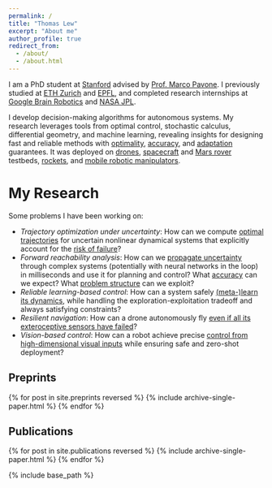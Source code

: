 ```yaml
---
permalink: /
title: "Thomas Lew"
excerpt: "About me"
author_profile: true
redirect_from: 
  - /about/
  - /about.html
---
```


I am a PhD student at [Stanford](https://stanfordasl.github.io/) advised by [Prof. Marco Pavone](https://web.stanford.edu/~pavone/). I previously studied at [ETH Zurich](https://ethz.ch/en.html) and [EPFL](https://www.epfl.ch/en/), and completed research internships at [Google Brain Robotics](https://research.google/research-areas/robotics/) and [NASA JPL](https://www.jpl.nasa.gov/).

I develop decision-making algorithms for autonomous systems. My research leverages tools from optimal control, stochastic calculus, differential geometry, and machine learning, revealing insights for designing fast and reliable methods with [optimality](publication/SAA), [accuracy](publication/convex_hull_estimation), and [adaptation](publication/seels) guarantees. It was deployed on [drones](publication/cio), [spacecraft](publication/randup_l4dc) and [Mars rover](publication/exomars) testbeds, [rockets](publication/cc_rocket), and [mobile robotic manipulators](publication/table_wiping).




<!-- News
======
10/2022: Presented our work on safe dynamics meta-learning and control at IROS 2022! Check it out here: 
-->

<!-- subtitle
------
Todo -->

# My Research
<!-- Modern autonomous systems are becoming increasingly complex and are deployed in high-uncertainty, high-stakes applications. To enable more efficient and reliable decision-making, I have been developing algorithms that explicitly account for uncertainty.--> 
Some problems I have been working on:
- *Trajectory optimization under uncertainty*: How can we compute [optimal trajectories](publication/SAA) for uncertain nonlinear dynamical systems that explicitly account for the [risk of failure](publication/risk_averse)? 
- *Forward reachability analysis*: How can we [propagate uncertainty](publication/randup_l4dc) through complex systems (potentially with neural networks in the loop) in milliseconds and use it for planning and control? What [accuracy](publication/convex_hull_estimation) can we expect? What [problem structure](publication/exact_characterization) can we exploit?
- *Reliable learning-based control*: How can a system safely [(meta-)learn its dynamics](publication/seels), while handling the exploration-exploitation tradeoff and always satisfying constraints?
- *Resilient navigation*: How can a drone autonomously fly [even if all its exteroceptive sensors have failed](publication/cio)?
- *Vision-based control*: How can a robot achieve precise [control from high-dimensional visual inputs](publication/table_wiping) while ensuring safe and zero-shot deployment?
<!-- a robot [autonomously and safely clean a table](publication/table_wiping)? -->

## Preprints
{% for post in site.preprints reversed %}
  {% include archive-single-paper.html %}
{% endfor %}

## Publications
{% for post in site.publications reversed %}
  {% include archive-single-paper.html %}
{% endfor %}

{% include base_path %}
